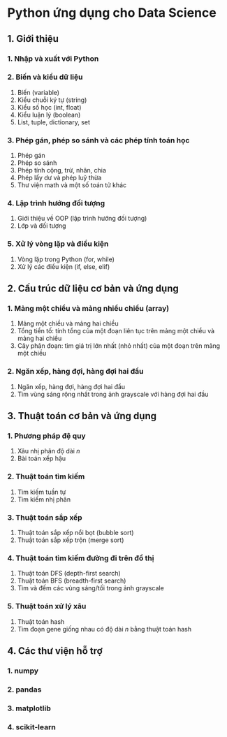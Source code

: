 ﻿
# Python ứng dụng cho Data Science
## 1. Giới thiệu
### 1. Nhập và xuất với Python
### 2. Biến và kiểu dữ liệu
1. Biến (variable)
2. Kiểu chuỗi ký tự (string)
3. Kiểu số học (int, float)
4. Kiểu luận lý (boolean)
5. List, tuple, dictionary, set
### 3. Phép gán, phép so sánh và các phép tính toán học
1. Phép gán
2. Phép so sánh
3. Phép tính cộng, trừ, nhân, chia
4. Phép lấy dư và phép luỹ thừa
5. Thư viện math và một số toán tử khác
### 4. Lập trình hướng đối tượng
1. Giới thiệu về OOP (lập trình hướng đối tượng)
2. Lớp và đối tượng
### 5. Xử lý vòng lặp và điều kiện
1. Vòng lặp trong Python (for, while)
2. Xử lý các điều kiện (if, else, elif)
## 2. Cấu trúc dữ liệu cơ bản và ứng dụng
### 1. Mảng một chiều và mảng nhiều chiều (array)
1. Mảng một chiều và mảng hai chiều
2. Tổng tiền tố: tính tổng của một đoạn liên tục trên mảng một chiều và mảng hai chiều
3. Cây phân đoạn: tìm giá trị lớn nhất (nhỏ nhất) của một đoạn trên mảng một chiều
### 2. Ngăn xếp, hàng đợi, hàng đợi hai đầu
1. Ngăn xếp, hàng đợi, hàng đợi hai đầu
2. Tìm vùng sáng rộng nhất trong ảnh grayscale với hàng đợi hai đầu
## 3. Thuật toán cơ bản và ứng dụng
### 1. Phương pháp đệ quy
1. Xâu nhị phân độ dài *n*
2. Bài toán xếp hậu
### 2. Thuật toán tìm kiếm
1. Tìm kiếm tuần tự
2. Tìm kiếm nhị phân
### 3. Thuật toán sắp xếp
1. Thuật toán sắp xếp nổi bọt (bubble sort)
2. Thuật toán sắp xếp trộn (merge sort)
### 4. Thuật toán tìm kiếm đường đi trên đồ thị
1. Thuật toán DFS (depth-first search)
2. Thuật toán BFS (breadth-first search)
3. Tìm và đếm các vùng sáng/tối trong ảnh grayscale
### 5. Thuật toán xử lý xâu
1. Thuật toán hash
2. Tìm đoạn gene giống nhau có độ dài *n* bằng thuật toán hash
## 4. Các thư viện hỗ trợ
### 1. numpy
### 2. pandas
### 3. matplotlib
### 4. scikit-learn

